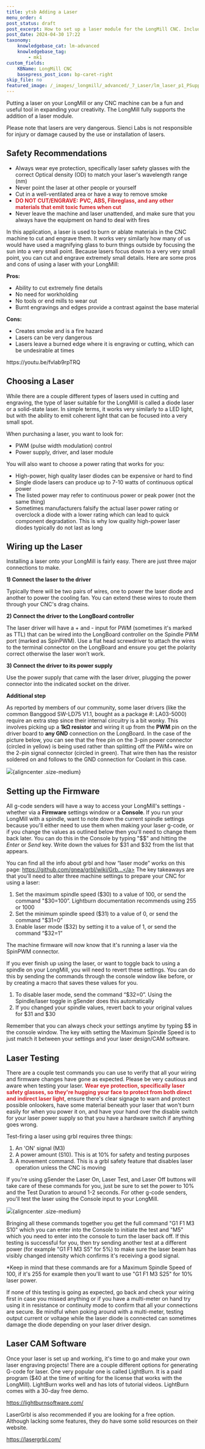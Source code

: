 ```yaml
---
title: ytsb Adding a Laser
menu_order: 4
post_status: draft
post_excerpt: How to set up a laser module for the LongMill CNC. Includes safety considerations, firmware changes, software recommendation, and wiring set-up guidelines.
post_date: 2024-04-30 17:22
taxonomy:
    knowledgebase_cat: lm-advanced
    knowledgebase_tag:
        - mk1
custom_fields:
    KBName: LongMill CNC
    basepress_post_icon: bp-caret-right
skip_file: no
featured_image: /_images/_longmill/_advanced/_7_Laser/lm_laser_p1_PSupply.jpg
---
```


Putting a laser on your LongMill or any CNC machine can be a fun and useful tool in expanding your creativity. The LongMill fully supports the addition of a laser module.

Please note that lasers are very dangerous. Sienci Labs is not responsible for injury or damage caused by the use or installation of lasers.

<h2>Safety Recommendations</h2>

<ul>
  <li>Always wear eye protection, specifically laser safety glasses with the correct Optical density (OD) to match your laser's wavelength range (nm)</li>
  <li>Never point the laser at other people or yourself</li>
  <li>Cut in a well-ventilated area or have a way to remove smoke</li>
  <li><span class="redText"><span style="color: #d22329;"><strong>DO NOT CUT/ENGRAVE:</strong> <strong>PVC, ABS, Fibreglass,</strong><strong> and any other materials that emit toxic fumes when cut</strong></span></span></li>
  <li>Never leave the machine and laser unattended, and make sure that you always have the equipment on hand to deal with fires</li>
</ul>

In this application, a laser is used to burn or ablate materials in the CNC machine to cut and engrave them. It works very similarly how many of us would have used a magnifying glass to burn things outside by focusing the sun into a very small point. Because lasers focus down to a very very small point, you can cut and engrave extremely small details. Here are some pros and cons of using a laser with your LongMill:

<strong>Pros:</strong>
<ul>
  <li>Ability to cut extremely fine details</li>
  <li>No need for workholding</li>
  <li>No tools or end mills to wear out</li>
  <li>Burnt engravings and edges provide a contrast against the base material</li>
</ul>
<strong>Cons:</strong>
<ul>
  <li>Creates smoke and is a fire hazard</li>
  <li>Lasers can be very dangerous</li>
  <li>Lasers leave a burned edge where it is engraving or cutting, which can be undesirable at times</li>
</ul>
https://youtu.be/fvlab9rpTRQ

<h2>Choosing a Laser</h2>

While there are a couple different types of lasers used in cutting and engraving, the type of laser suitable for the LongMill is called a diode laser or a solid-state laser. In simple terms, it works very similarly to a LED light, but with the ability to emit coherent light that can be focused into a very small spot.

When purchasing a laser, you want to look for:

<ul>
  <li>PWM (pulse width modulation) control</li>
  <li>Power supply, driver, and laser module</li>
</ul>

You will also want to choose a power rating that works for you:

<ul>
  <li>High-power, high quality laser diodes can be expensive or hard to find</li>
  <li>Single diode lasers can produce up to 7-10 watts of continuous optical power</li>
  <li>The listed power may refer to continuous power or peak power (not the same thing)</li>
  <li>Sometimes manufacturers falsify the actual laser power rating or overclock a diode with a lower rating which can lead to quick component degradation. This is why low quality high-power laser diodes typically do not last as long</li>
</ul>

<h2>Wiring up the Laser</h2>

Installing a laser onto your LongMill is fairly easy. There are just three major connections to make.

<strong>1) Connect the laser to the driver</strong>

Typically there will be two pairs of wires, one to power the laser diode and another to power the cooling fan. You can extend these wires to route them through your CNC's drag chains.

<strong>2) Connect the driver to the LongBoard controller</strong>

The laser driver will have a + and - input for PWM (sometimes it's marked as TTL) that can be wired into the LongBoard controller on the Spindle PWM port (marked as SpinPWM). Use a flat head screwdriver to attach the wires to the terminal connector on the LongBoard and ensure you get the polarity correct otherwise the laser won’t work.

<strong>3) Connect the driver to its power supply</strong>

Use the power supply that came with the laser driver, plugging the power connector into the indicated socket on the driver.

<strong>Additional step</strong>

As reported by members of our community, some laser drivers (like the common Banggood SW-LD75 V1.1, bought as a package #: LA03-5000) require an extra step since their internal circuitry is a bit wonky. This involves picking up a <strong>1kΩ resistor</strong> and wiring it up from the <strong>PWM</strong> pin on the driver board to <strong>any GND</strong> connection on the LongBoard. In the case of the picture below, you can see that the free pin on the 3-pin power connector (circled in yellow) is being used rather than splitting off the PWM+ wire on the 2-pin signal connector (circled in green). That wire then has the resistor soldered on and follows to the GND connection for Coolant in this case.

![](/_images/_longmill/_advanced/_7_Laser/lm_laser_p1_PSupply.jpg){aligncenter .size-medium}

<h2>Setting up the Firmware</h2>

All g-code senders will have a way to access your LongMill's settings - whether via a <strong>Firmware</strong> settings window or a <strong>Console</strong>. If you run your LongMill with a spindle, want to note down the current spindle settings because you'll either need to use them when making your laser g-code, or if you change the values as outlined below then you'll need to change them back later. You can do this in the Console by typing "$$" and hitting the *Enter* or *Send* key. Write down the values for $31 and $32 from the list that appears.

You can find all the info about grbl and how “laser mode” works on this page: <a class="yt-simple-endpoint style-scope yt-formatted-string" spellcheck="false" href="https://www.youtube.com/redirect?v=fvlab9rpTRQ&amp;redir_token=4aMeWUw7bkU75KvVkDDk4ScJqXp8MTU3NzU2ODU1NEAxNTc3NDgyMTU0&amp;event=video_description&amp;q=https%3A%2F%2Fgithub.com%2Fgnea%2Fgrbl%2Fwiki%2FGrbl-v1.1-Laser-Mode" target="_blank" rel="nofollow noopener noreferrer">https://github.com/gnea/grbl/wiki/Grb...</a> The key takeaways are that you'll need to alter three machine settings to prepare your CNC for using a laser:

<ol>
  <li>Set the maximum spindle speed ($30) to a value of 100, or send the command "$30=100”. Lightburn documentation recommends using 255 or 1000</li>
  <li>Set the minimum spindle speed ($31) to a value of 0, or send the command "$31=0”</li>
  <li>Enable laser mode ($32) by setting it to a value of 1, or send the command “$32=1”</li>
</ol>

The machine firmware will now know that it's running a laser via the SpinPWM connector.

If you ever finish up using the laser, or want to toggle back to using a spindle on your LongMill, you will need to revert these settings. You can do this by sending the commands through the console window like before, or by creating a macro that saves these values for you.

<ol>
  <li>To disable laser mode, send the command “$32=0”. Using the Spindle/laser toggle in gSender does this automatically</li>
  <li>If you changed your spindle values, revert back to your original values for $31 and $30</li>
</ol>

Remember that you can always check your settings anytime by typing $$ in the console window. The key with setting the Maximum Spindle Speed is to just match it between your settings and your laser design/CAM software.

<h2>Laser Testing</h2>

There are a couple test commands you can use to verify that all your wiring and firmware changes have gone as expected. Please be very cautious and aware when testing your laser. <strong><span style="color: #d22329;">Wear eye protection, specifically laser safety glasses, so they're hugging your face to protect from both direct and indirect laser light</span></strong>, ensure there's clear signage to warn and protect possible onlookers, have some material beneath your laser that won't burn easily for when you power it on, and have your hand over the disable switch for your laser power supply so that you have a hardware switch if anything goes wrong.

Test-firing a laser using grbl requires three things:

<ol>
  <li>An 'ON' signal (M3)</li>
  <li>A power amount (S10). This is at 10% for safety and testing purposes</li>
  <li>A movement command. This is a grbl safety feature that disables laser operation unless the CNC is moving</li>
</ol>

If you're using gSender the Laser On, Laser Test, and Laser Off buttons will take care of these commands for you, just be sure to set the power to 10% and the Test Duration to around 1-2 seconds. For other g-code senders, you'll test the laser using the Console input to your LongMill.

![](/_images/_longmill/_advanced/_7_Laser/lm_laser_p2_SpinLaser.png){aligncenter .size-medium}

Bringing all these commands together you get the full command "G1 F1 M3 S10" which you can enter into the Console to initiate the test and "M5" which you need to enter into the console to turn the laser back off. If this testing is successful for you, then try sending another test at a different power (for example "G1 F1 M3 S5" for 5%) to make sure the laser beam has visibly changed intensity which confirms it's receiving a good signal.

*Keep in mind that these commands are for a Maximum Spindle Speed of 100, if it's 255 for example then you'll want to use "G1 F1 M3 S25" for 10% laser power.

If none of this testing is going as expected, go back and check your wiring first in case you missed anything or if you have a multi-meter on hand try using it in resistance or continuity mode to confirm that all your connections are secure. Be mindful when poking around with a multi-meter, testing output current or voltage while the laser diode is connected can sometimes damage the diode depending on your laser driver design.

<h2>Laser CAM Software</h2>

Once your laser is set up and working, it's time to go and make your own laser engraving projects! There are a couple different options for generating G-code for laser. One very popular one is called LightBurn. It is a paid program ($40 at the time of writing for the license that works with the LongMill). LightBurn works well and has lots of tutorial videos. LightBurn comes with a 30-day free demo.

<a href="https://lightburnsoftware.com/" target="_blank" rel="noopener">https://lightburnsoftware.com/</a>

LaserGrbl is also recommended if you are looking for a free option. Although lacking some features, they do have some solid resources on their website.

<a href="https://lasergrbl.com/" target="_blank" rel="noopener">https://lasergrbl.com/</a>
